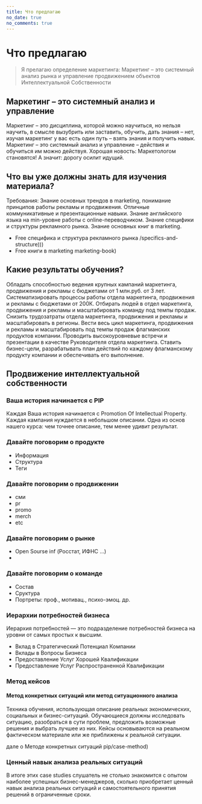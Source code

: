 ```yaml
---
title: Что предлагаю
no_date: true
no_comments: true
---
```


# Что предлагаю

> Я прелагаю определение маркетинга: Маркетинг – это системный анализ рынка и управление продвижением объектов Интеллектуальной Собственности


## Маркетинг – это системный анализ и управление

Маркетинг – это дисциплина, которой можно научиться, но нельзя научить, в смысле вызубрить или заставить, обучить, дать знания – нет, изучая маркетинг у вас есть один путь – взять знания и получить навык. Маркетинг – это системный анализ и управление – действия и обучиться им можно действуя. Хорошая новость: Маркетологом становятся! А значит: дорогу осилит идущий.

## Что вы уже должны знать для изучения материала?

Требования: Знание основных трендов в marketing, понимание принципов работы рекламы и продвижения. Отличные коммуникативные и презентационные навыки. Знание английского языка на min-уровне работы с online-переводчиком. Знание специфики и структуры рекламного рынка. Знание основных книг в marketing.

- Free специфика и структура рекламного рынка /specifics-and-structure)))
- Free книги в marketing marketing-book)

## Какие результаты обучения?

Обладать способностью ведения крупных кампаний маркетинга, продвижения и рекламы с бюджетами от 1 млн.руб. от 3 лет. Систематизировать процессы работы отдела маркетинга, продвижения и рекламы с бюджетами от 200К. Отбирать людей в отдел маркетинга, продвижения и рекламы и масштабировать команду под темпы продаж. Снизить трудозатраты отдела маркетинга, продвижения и рекламы и масштабировать в регионы. Вести весь цикл маркетинга, продвижения и рекламы и масштабировать под темпы продаж флагманских продуктов компании. Проводить высокоуровневые встречи и презентации в качестве Руководителя отдела маркетинга. Ставить бизнес-цели, разрабатывать план действий по каждому флагманскому продукту компании и обеспечивать его выполнение.

## Продвижение интеллектуальной собственности
### Ваша история начинается с PIP

Каждая Ваша история начинается с Promotion Of Intellectual Property. Каждая кампания нуждается в небольшом описании. Одна из основ нашего курса: чем точнее описание, тем менее удивит результат. 

### Давайте поговорим о продукте

- Информация
- Структура
- Теги

### Давайте поговорим о продвижении

- сми
- pr
- promo
- merch
- etc

### Давайте поговорим о рынке

- Open Sourse inf (Росстат, ИФНС ...)
- 

### Давайте поговорим о команде
- Состав
- Сруктура
- Портреты: проф., мотивац., психо-эмоц. др.

### Иерархии потребностей бизнеса

Иерархия потребностей — это подразделение потребностей бизнеса на уровни от самых простых к высшим.

- Вклад в Стратегический Потенциал Компании
- Вклады в Вопросы Бизнеса
- Предоставление Услуг Хорошей Квалификации
- Предоставление Услуг Распространенной Квалификации


### Метод кейсов
#### Метод конкретных ситуаций или метод ситуационного анализа

Техника обучения, использующая описание реальных экономических, социальных и бизнес-ситуаций. Обучающиеся должны исследовать ситуацию, разобраться в сути проблем, предложить возможные решения и выбрать лучшее из них. Кейсы основываются на реальном фактическом материале или же приближены к реальной ситуации.

дале о Методе конкретных ситуаций pip/case-method)

### Ценный навык анализа реальных ситуаций

В итоге этих case studies слушатель не столько знакомится с опытом наиболее успешных бизнес-менеджеров, сколько приобретает ценный навык анализа реальных ситуаций и самостоятельного принятия решений в ограниченные сроки.

